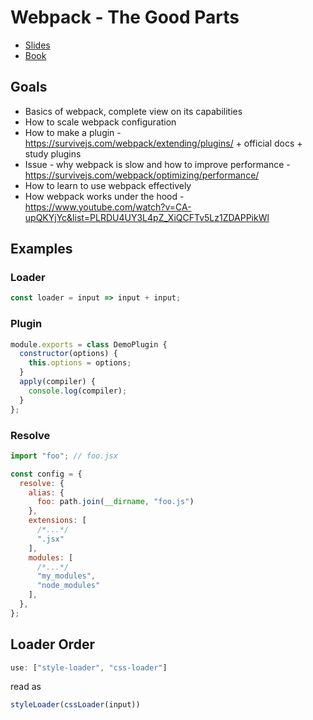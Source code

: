 # Webpack - The Good Parts

* [Slides](https://presentations.survivejs.com/webpack-the-good-parts/)
* [Book](https://survivejs.com/webpack/)

## Goals

* Basics of webpack, complete view on its capabilities
* How to scale webpack configuration
* How to make a plugin - https://survivejs.com/webpack/extending/plugins/ + official docs + study plugins
* Issue - why webpack is slow and how to improve performance - https://survivejs.com/webpack/optimizing/performance/
* How to learn to use webpack effectively
* How webpack works under the hood - https://www.youtube.com/watch?v=CA-upQKYjYc&list=PLRDU4UY3L4pZ_XiQCFTv5Lz1ZDAPPikWl

## Examples

### Loader

```javascript
const loader = input => input + input;
```

### Plugin

```javascript
module.exports = class DemoPlugin {
  constructor(options) {
    this.options = options;
  }
  apply(compiler) {
    console.log(compiler);
  }
};
```

### Resolve

```javascript
import "foo"; // foo.jsx
```

```javascript
const config = {
  resolve: {
    alias: {
      foo: path.join(__dirname, "foo.js")
    },
    extensions: [
      /*...*/
      ".jsx"
    ],
    modules: [
      /*...*/
      "my_modules",
      "node_modules"
    ],
  },
};
```

## Loader Order

```javascript
use: ["style-loader", "css-loader"]
```

read as

```javascript
styleLoader(cssLoader(input))
```
